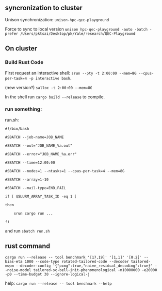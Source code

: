 ## syncronization to cluster

Unison synchronization: 
`unison-hpc-qec-playground`

Force to sync to local version
`unison hpc-qec-playground -auto -batch -prefer /Users/pktsai/Desktop/pk/Yale/research/QEC-Playground`

## On cluster
### Build Rust Code
First request an interactive shell: 
`srun --pty -t 2:00:00 --mem=8G --cpus-per-task=4 -p interactive bash`.

(new version?)
`salloc -t 2:00:00 --mem=8G`

In the shell run 
`cargo build --release` 
to compile.

### run something:
run.sh:

`#!/bin/bash`

`#SBATCH --job-name=JOB_NAME`

`#SBATCH --out="JOB_NAME_%a.out"`

`#SBATCH --error="JOB_NAME_%a.err"`

`#SBATCH --time=12:00:00`

`#SBATCH --nodes=1 --ntasks=1 --cpus-per-task=4 --mem=8G`

`#SBATCH --array=1-10`

`#SBATCH --mail-type=END,FAIL`

`if [ $SLURM_ARRAY_TASK_ID -eq 1 ]`

`then `

`    srun cargo run ...`

`fi`

and run `sbatch run.sh`


## rust command
`cargo run --release -- tool benchmark '[17,19]' '[1,1]' '[0.2]' --bias-eta 1000 --code-type rotated-tailored-code --decoder tailored-mwpm --decoder-config '{"pcmg":true,"naive_residual_decoding":true}' --noise-model tailored-sc-bell-init-phenomenological -m10000000 -e20000 -p0 --time-budget 30 --ignore-logical-j`

help: `cargo run --release -- tool benchmark --help`
